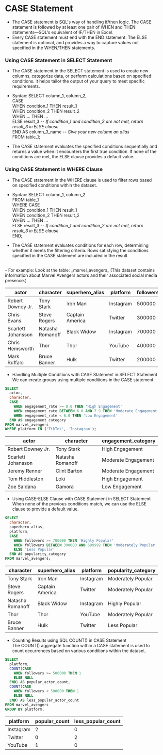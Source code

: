 # CASE Statement
- The CASE statement is SQL's way of handling if/then logic. The CASE statement is followed by at least one pair of WHEN and THEN statements—SQL's equivalent of IF/THEN in Excel.
- Every CASE statement must end with the END statement. The ELSE statement is optional, and provides a way to capture values not specified in the WHEN/THEN statements.

### Using CASE Statement in SELECT Statement
- The CASE statement in the SELECT statement is used to create new columns, categorize data, or perform calculations based on specified conditions. It helps tailor the output of your query to meet specific requirements.
- Syntax: SELECT column_1, column_2, <br/>
  CASE <br/>
    WHEN condition_1 THEN result_1 <br/>
    WHEN condition_2 THEN result_2 <br/>
    WHEN ... THEN ... <br/>
    ELSE result_3 -- _If condition_1 and condition_2 are not met, return result_3 in ELSE clause_ <br/>
  END AS column_3_name -- _Give your new column an alias_ <br/>
FROM table_1;

- The CASE statement evaluates the specified conditions sequentially and returns a value when it encounters the first true condition. If none of the conditions are met, the ELSE clause provides a default value.

### Using CASE Statement in WHERE Clause
- The CASE statement in the WHERE clause is used to filter rows based on specified conditions within the dataset.
- Syntax: SELECT column_1, column_2 <br/>
FROM table_1 <br/>
WHERE CASE <br/>
    WHEN condition_1 THEN result_1 <br/>
    WHEN condition_2 THEN result_2 <br/>
    WHEN ... THEN ... <br/>
    ELSE result_3 -- _If condition_1 and condition_2 are not met, return result_3 in ELSE clause_ <br/>
  END; 

- The CASE statement evaluates conditions for each row, determining whether it meets the filtering criteria. Rows satisfying the conditions specified in the CASE statement are included in the result.
<br/>
- For example: Look at the table: _marvel_avengers_ (This dataset contains information about Marvel Avengers actors and their associated social media presence.)
  
| actor              | character        | superhero_alias | platform  | followers | posts | engagement_rate | avg_likes | avg_comments |
|--------------------|------------------|-----------------|-----------|-----------|-------|-----------------|-----------|--------------|
| Robert Downey Jr.  | Tony Stark       | Iron Man        | Instagram | 500000    | 200   | 8.20            | 12000     | 800          |
| Chris Evans        | Steve Rogers     | Captain America | Twitter   | 300000    | 150   | 6.50            | 8000      | 500          |
| Scarlett Johansson | Natasha Romanoff | Black Widow     | Instagram | 700000    | 300   | 7.80            | 15000     | 1000         |
| Chris Hemsworth    | Thor             | Thor            | YouTube   | 400000    | 100   | 9.10            | 20000     | 1200         |
| Mark Ruffalo       | Bruce Banner     | Hulk            | Twitter   | 200000    | 80    | 5.30            | 6000      | 400          |

- Handling Multiple Conditions with CASE Statement in SELECT Statement <br/>
We can create groups using multiple conditions in the CASE statement.
``` sql
SELECT 
  actor, 
  character,
  CASE 
    WHEN engagement_rate >= 8.0 THEN 'High Engagement'
    WHEN engagement_rate BETWEEN 6.0 AND 7.9 THEN 'Moderate Engagement'
    WHEN engagement_rate < 6.0 THEN 'Low Engagement'
  END AS engagement_category
FROM marvel_avengers
WHERE platform IN ('TikTok', 'Instagram');
```
| actor              | character        | engagement_category |
|--------------------|------------------|---------------------|
| Robert Downey Jr.  | Tony Stark       | High Engagement     |
| Scarlett Johansson | Natasha Romanoff | Moderate Engagement |
| Jeremy Renner      | Clint Barton     | Moderate Engagement |
| Tom Hiddleston     | Loki             | High Engagement     |
| Zoe Saldana        | Gamora           | Low Engagement      |

- Using CASE-ELSE Clause with CASE Statement in SELECT Statement <br/>
When none of the previous conditions match, we can use the ELSE clause to provide a default value.
``` sql
SELECT
  character,
  superhero_alias,
  platform,
  CASE
    WHEN followers >= 700000 THEN 'Highly Popular'
    WHEN followers BETWEEN 300000 AND 699999 THEN 'Moderately Popular'
    ELSE 'Less Popular'
  END AS popularity_category
FROM marvel_avengers;
```
| character        | superhero_alias | platform  | popularity_category |
|------------------|-----------------|-----------|---------------------|
| Tony Stark       | Iron Man        | Instagram | Moderately Popular  |
| Steve Rogers     | Captain America | Twitter   | Moderately Popular  |
| Natasha Romanoff | Black Widow     | Instagram | Highly Popular      |
| Thor             | Thor            | YouTube   | Moderately Popular  |
| Bruce Banner     | Hulk            | Twitter   | Less Popular        |

- Counting Results using SQL COUNT() in CASE Statement <br/>
The COUNT() aggregate function within a CASE statement is used to count occurrences based on various conditions within the dataset.
```sql
SELECT
  platform,
  COUNT(CASE 
    WHEN followers >= 500000 THEN 1
    ELSE NULL
  END) AS popular_actor_count,
  COUNT(CASE 
    WHEN followers < 500000 THEN 1
    ELSE NULL
  END) AS less_popular_actor_count
FROM marvel_avengers
GROUP BY platform;
```
| platform  | popular_count | less_popular_count |
|-----------|---------------|--------------------|
| Instagram | 2             | 0                  |
| Twitter   | 0             | 2                  |
| YouTube   | 1             | 0                  |


